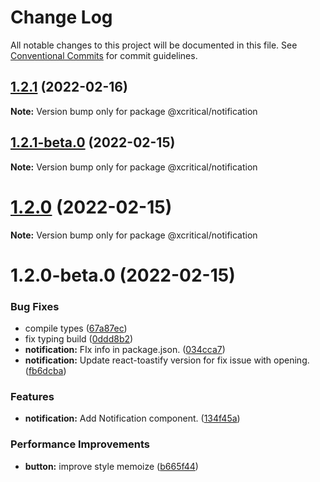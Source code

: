 # Change Log

All notable changes to this project will be documented in this file.
See [Conventional Commits](https://conventionalcommits.org) for commit guidelines.

## [1.2.1](https://github.com/xcritical-software/xc-front-kit/compare/@xcritical/notification@1.2.1-beta.0...@xcritical/notification@1.2.1) (2022-02-16)

**Note:** Version bump only for package @xcritical/notification





## [1.2.1-beta.0](https://github.com/xcritical-software/xc-front-kit/compare/@xcritical/notification@1.2.0...@xcritical/notification@1.2.1-beta.0) (2022-02-15)

**Note:** Version bump only for package @xcritical/notification





# [1.2.0](https://github.com/xcritical-software/xc-front-kit/compare/@xcritical/notification@1.2.0-beta.0...@xcritical/notification@1.2.0) (2022-02-15)

**Note:** Version bump only for package @xcritical/notification





# 1.2.0-beta.0 (2022-02-15)


### Bug Fixes

* compile types ([67a87ec](https://github.com/xcritical-software/xc-front-kit/commit/67a87ecdec159e9f613a0836ee4189c508ef7f7e))
* fix typing build ([0ddd8b2](https://github.com/xcritical-software/xc-front-kit/commit/0ddd8b21b5e0057619fe1fb9be9fb5d79fd1c2ac))
* **notification:** FIx info in package.json. ([034cca7](https://github.com/xcritical-software/xc-front-kit/commit/034cca79aba1b8fd56e83e2f153b813b7c60e681))
* **notification:** Update react-toastify version for fix issue with opening. ([fb6dcba](https://github.com/xcritical-software/xc-front-kit/commit/fb6dcba9bbf7f0cc146d7be1c0029a1e9a467d3f))


### Features

* **notification:** Add Notification component. ([134f45a](https://github.com/xcritical-software/xc-front-kit/commit/134f45aed167c4b8657a07de2ffb0316b2b9605a))


### Performance Improvements

* **button:** improve style memoize ([b665f44](https://github.com/xcritical-software/xc-front-kit/commit/b665f447082a1a8f4ff2b8ba1f197028e96e51ce))
